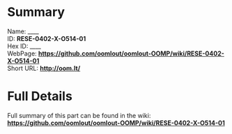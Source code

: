
Summary
=================
  
Name: ____    
ID: __RESE-0402-X-O514-01__   
Hex ID: ____   
WebPage: __https://github.com/oomlout/oomlout-OOMP/wiki/RESE-0402-X-O514-01__   
Short URL: __http://oom.lt/__   

Full Details
==========================
Full summary of this part can be found in the wiki:   
__https://github.com/oomlout/oomlout-OOMP/wiki/RESE-0402-X-O514-01__    

